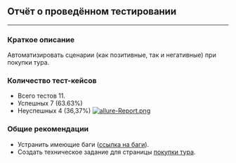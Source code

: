 ## Отчёт о проведённом тестировании
***
### Краткое описание
Автоматизировать сценарии (как позитивные, так и негативные) при покупки тура.

### Количество тест-кейсов
* Всего тестов 11. 
* Успешных 7 (63.63%)
* Неуспешных 4 (36,37%)
[![allure-Report.png](https://i.postimg.cc/T12QdtMT/allure-Report.png)](https://postimg.cc/Ppc1Kz57)
### Общие рекомендации

- Устранить имеющие баги ([ссылка на баги](https://github.com/RomanKZN/CourseProjectOnAutomation/issues)).
- Создать техническое задание для страницы [покупки тура](http://localhost:8080/).